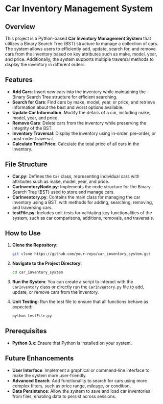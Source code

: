 # Car Inventory Management System

## Overview
This project is a Python-based **Car Inventory Management System** that utilizes a Binary Search Tree (BST) structure to manage a collection of cars. The system allows users to efficiently add, update, search for, and remove cars from the inventory based on key attributes such as make, model, year, and price. Additionally, the system supports multiple traversal methods to display the inventory in different orders.

## Features
- **Add Cars**: Insert new cars into the inventory while maintaining the Binary Search Tree structure for efficient searching.
- **Search for Cars**: Find cars by make, model, year, or price, and retrieve information about the best and worst options available.
- **Update Car Information**: Modify the details of a car, including make, model, year, and price.
- **Remove Cars**: Delete cars from the inventory while preserving the integrity of the BST.
- **Inventory Traversal**: Display the inventory using in-order, pre-order, or post-order traversal.
- **Calculate Total Price**: Calculate the total price of all cars in the inventory.

## File Structure
- **Car.py**: Defines the `Car` class, representing individual cars with attributes such as make, model, year, and price.
- **CarInventoryNode.py**: Implements the node structure for the Binary Search Tree (BST) used to store and manage cars.
- **CarInventory.py**: Contains the main class for managing the car inventory using a BST, with methods for adding, searching, removing, and traversing cars.
- **testFile.py**: Includes unit tests for validating key functionalities of the system, such as car comparisons, additions, removals, and traversals.

## How to Use
1. **Clone the Repository**:
   ```bash
   git clone https://github.com/your-repo/car_inventory_system.git
   ```
2. **Navigate to the Project Directory**:
   ```bash
   cd car_inventory_system
   ```
3. **Run the System**:
   You can create a script to interact with the `CarInventory` class or directly run the `CarInventory.py` file to add, update, or remove cars from the inventory.

4. **Unit Testing**:
   Run the test file to ensure that all functions behave as expected:
   ```bash
   python testFile.py
   ```

## Prerequisites
- **Python 3.x**: Ensure that Python is installed on your system.

## Future Enhancements
- **User Interface**: Implement a graphical or command-line interface to make the system more user-friendly.
- **Advanced Search**: Add functionality to search for cars using more complex filters, such as price range, mileage, or condition.
- **Data Persistence**: Allow the system to save and load car inventories from files, enabling data to persist across sessions.
